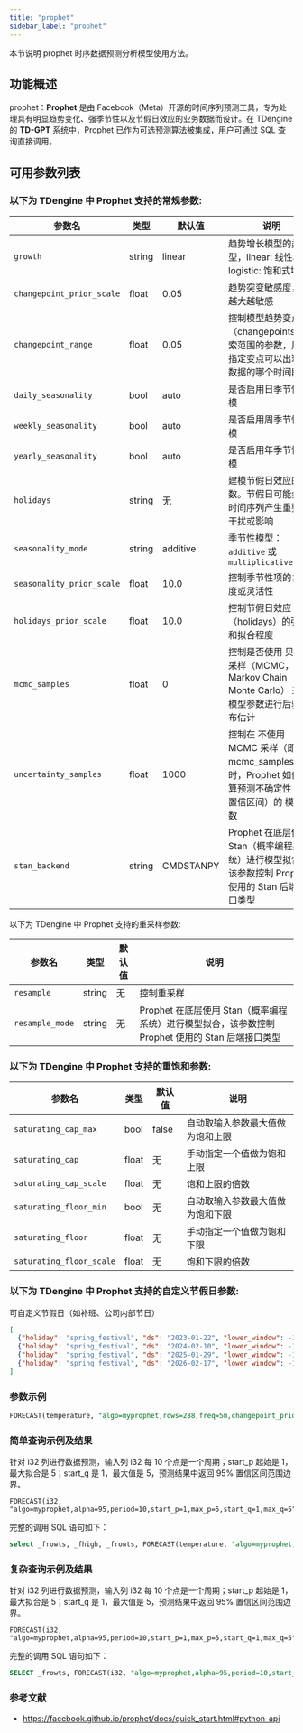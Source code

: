 ```yaml
---
title: "prophet"
sidebar_label: "prophet"
---
```


本节说明 prophet 时序数据预测分析模型使用方法。

## 功能概述

prophet：**Prophet** 是由 Facebook（Meta）开源的时间序列预测工具，专为处理具有明显趋势变化、强季节性以及节假日效应的业务数据而设计。在 TDengine 的 **TD-GPT** 系统中，Prophet 已作为可选预测算法被集成，用户可通过 SQL 查询直接调用。

## 可用参数列表

### 以下为 TDengine 中 Prophet 支持的常规参数:

| 参数名                        | 类型       | 默认值      | 说明                                               |
|------------------------------|------------|------------|----------------------------------------------------|
| `growth`  | string      | linear        | 趋势增长模型的类型，linear: 线性增长; logistic: 饱和式增长          |
| `changepoint_prior_scale`  | float      | 0.05        | 趋势突变敏感度，值越大越敏感                         |
| `changepoint_range`       | float      | 0.05        | 控制模型趋势变点（changepoints）搜索范围的参数，用于指定变点可以出现在数据的哪个时间段 |
| `daily_seasonality`        | bool       | auto        | 是否启用日季节性建模                               |
| `weekly_seasonality`       | bool       | auto        | 是否启用周季节性建模                               |
| `yearly_seasonality`       | bool       | auto        | 是否启用年季节性建模                               |
| `holidays`       | string       | 无        | 建模节假日效应的参数。节假日可能会对时间序列产生重要的干扰或影响 |
| `seasonality_mode`         | string     | additive    | 季节性模型：`additive` 或 `multiplicative`         |
| `seasonality_prior_scale`         | float     | 10.0    | 控制季节性项的复杂度或灵活性         |
| `holidays_prior_scale`         | float     | 10.0    | 控制节假日效应（holidays）的强度和拟合程度         |
| `mcmc_samples`                    | float      | 0          | 控制是否使用 贝叶斯采样（MCMC，即 Markov Chain Monte Carlo） 来对模型参数进行后验分布估计 |
| `uncertainty_samples`                      | float      | 1000          | 控制在 不使用 MCMC 采样（即 mcmc_samples=0）时，Prophet 如何估算预测不确定性（即置信区间）的 模拟次数                                     |
| `stan_backend`                 | string| CMDSTANPY          | Prophet 在底层使用 Stan（概率编程系统）进行模型拟合，该参数控制 Prophet 使用的 Stan 后端接口类型                     |

以下为 TDengine 中 Prophet 支持的重采样参数:

| 参数名                        | 类型       | 默认值      | 说明                                               |
|------------------------------|------------|------------|----------------------------------------------------|
| `resample`                 | string| 无          | 控制重采样                     |
| `resample_mode`                 | string| 无          | Prophet 在底层使用 Stan（概率编程系统）进行模型拟合，该参数控制 Prophet 使用的 Stan 后端接口类型                     |

### 以下为 TDengine 中 Prophet 支持的重饱和参数:

| 参数名                        | 类型       | 默认值      | 说明                                               |
|------------------------------|------------|------------|----------------------------------------------------|
| `saturating_cap_max`                 | bool | false          | 自动取输入参数最大值做为饱和上限                     |
| `saturating_cap`                 | float | 无          | 手动指定一个值做为饱和上限                     |
| `saturating_cap_scale`                 | float| 无          | 饱和上限的倍数                     |
| `saturating_floor_min`                 | bool | 无          |      自动取输入参数最大值做为饱和下限                |
| `saturating_floor`                 | float | 无          | 手动指定一个值做为饱和下限                     |
| `saturating_floor_scale`                 | float| 无          | 饱和下限的倍数                     |

### 以下为 TDengine 中 Prophet 支持的自定义节假日参数:

可自定义节假日（如补班、公司内部节日）

```json
[
  {"holiday": "spring_festival", "ds": "2023-01-22", "lower_window": -1, "upper_window": 2},
  {"holiday": "spring_festival", "ds": "2024-02-10", "lower_window": -1, "upper_window": 2},
  {"holiday": "spring_festival", "ds": "2025-01-29", "lower_window": -1, "upper_window": 2},
  {"holiday": "spring_festival", "ds": "2026-02-17", "lower_window": -1, "upper_window": 2}
]
```

### 参数示例

```sql
FORECAST(temperature, "algo=myprophet,rows=288,freq=5m,changepoint_prior_scale=0.1,interval_width=0.9,seasonality_mode=multiplicative,growth=logistic,holidays='[{\"holiday\":\"spring_festival\",\"ds\":\"2023-01-22\",\"lower_window\":-1,\"upper_window\":2},{\"holiday\":\"spring_festival\",\"ds\":\"2024-02-10\",\"lower_window\":-1,\"upper_window\":2},{\"holiday\":\"spring_festival\",\"ds\":\"2025-01-29\",\"lower_window\":-1,\"upper_window\":2},{\"holiday\":\"spring_festival\",\"ds\":\"2026-02-17\",\"lower_window\":-1,\"upper_window\":2}]'")
```

### 简单查询示例及结果

针对 i32 列进行数据预测，输入列 i32 每 10 个点是一个周期；start_p 起始是 1，最大拟合是 5；start_q 是 1，最大值是 5，预测结果中返回 95% 置信区间范围边界。

```
FORECAST(i32, "algo=myprophet,alpha=95,period=10,start_p=1,max_p=5,start_q=1,max_q=5")
```

完整的调用 SQL 语句如下：

```SQL
select _frowts, _fhigh, _frowts, FORECAST(temperature, "algo=myprophet,fc_rows=10,start_ts=1748361600000") from ( select * from test.boiler_temp where ts >= '2025-05-21 00:00:00' and ts < '2025-05-25 00:00:00' order by ts desc limit 30000) foo;
```

### 复杂查询示例及结果

针对 i32 列进行数据预测，输入列 i32 每 10 个点是一个周期；start_p 起始是 1，最大拟合是 5；start_q 是 1，最大值是 5，预测结果中返回 95% 置信区间范围边界。

```
FORECAST(i32, "algo=myprophet,alpha=95,period=10,start_p=1,max_p=5,start_q=1,max_q=5")
```

完整的调用 SQL 语句如下：

```SQL
SELECT _frowts, FORECAST(i32, "algo=myprophet,alpha=95,period=10,start_p=1,max_p=5,start_q=1,max_q=5") from foo
```

### 参考文献

- https://facebook.github.io/prophet/docs/quick_start.html#python-api
